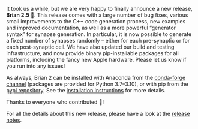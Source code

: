 <!--
.. title: New release: Brian 2.5
.. slug: brian-25
.. date: 2021-11-29 12:15:00 UTC
.. category: news
.. tags: Release,Development
.. type: text
-->

It took us a while, but we are very happy to finally announce a new release, **Brian 2.5** 🎉. This release comes with a large number of bug fixes, various small improvements to the C++ code generation process, new examples and improved documentation, as well as a more powerful “generator syntax” for synapse generation. In particular, it is now possible to generate a fixed number of synapses randomly – either for each pre-synaptic or for each post-synaptic cell. We have also updated our build and testing infrastructure, and now provide binary pip-installable packages for all platforms, including the fancy new Apple hardware. Please let us know if you run into any issues!

As always, Brian 2 can be installed with Anaconda from the [conda-forge channel](https://anaconda.org/conda-forge/brian2) (packages are provided for Python 3.7–3.10), or with pip from the [pypi repository](https://pypi.org/project/Brian2/). See the [installation instructions](https://brian2.readthedocs.io/en/2.5.0.1/introduction/install.html) for more details.

Thanks to everyone who contributed 🤝!

For all the details about this new release, please have a look at the [release notes](https://brian2.readthedocs.io/en/2.5.0.1/introduction/release_notes.html).
